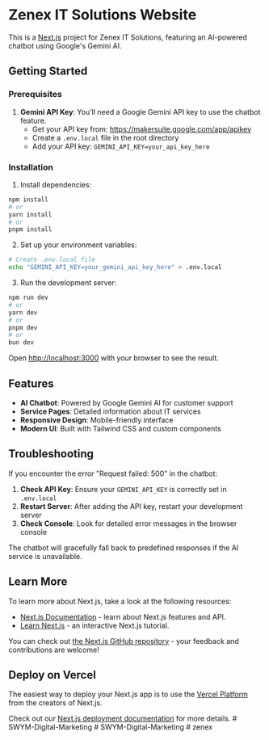 # Zenex IT Solutions Website

This is a [Next.js](https://nextjs.org) project for Zenex IT Solutions, featuring an AI-powered chatbot using Google's Gemini AI.

## Getting Started

### Prerequisites

1. **Gemini API Key**: You'll need a Google Gemini API key to use the chatbot feature.
   - Get your API key from: https://makersuite.google.com/app/apikey
   - Create a `.env.local` file in the root directory
   - Add your API key: `GEMINI_API_KEY=your_api_key_here`

### Installation

1. Install dependencies:
```bash
npm install
# or
yarn install
# or
pnpm install
```

2. Set up your environment variables:
```bash
# Create .env.local file
echo "GEMINI_API_KEY=your_gemini_api_key_here" > .env.local
```

3. Run the development server:
```bash
npm run dev
# or
yarn dev
# or
pnpm dev
# or
bun dev
```

Open [http://localhost:3000](http://localhost:3000) with your browser to see the result.

## Features

- **AI Chatbot**: Powered by Google Gemini AI for customer support
- **Service Pages**: Detailed information about IT services
- **Responsive Design**: Mobile-friendly interface
- **Modern UI**: Built with Tailwind CSS and custom components

## Troubleshooting

If you encounter the error "Request failed: 500" in the chatbot:

1. **Check API Key**: Ensure your `GEMINI_API_KEY` is correctly set in `.env.local`
2. **Restart Server**: After adding the API key, restart your development server
3. **Check Console**: Look for detailed error messages in the browser console

The chatbot will gracefully fall back to predefined responses if the AI service is unavailable.

## Learn More

To learn more about Next.js, take a look at the following resources:

- [Next.js Documentation](https://nextjs.org/docs) - learn about Next.js features and API.
- [Learn Next.js](https://nextjs.org/learn) - an interactive Next.js tutorial.

You can check out [the Next.js GitHub repository](https://github.com/vercel/next.js) - your feedback and contributions are welcome!

## Deploy on Vercel

The easiest way to deploy your Next.js app is to use the [Vercel Platform](https://vercel.com/new?utm_medium=default-template&filter=next.js&utm_source=create-next-app&utm_campaign=create-next-app-readme) from the creators of Next.js.

Check out our [Next.js deployment documentation](https://nextjs.org/docs/app/building-your-application/deploying) for more details.
#   S W Y M - D i g i t a l - M a r k e t i n g 
 
 #   S W Y M - D i g i t a l - M a r k e t i n g 
 
 #   z e n e x 
 
 